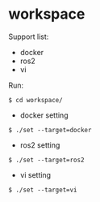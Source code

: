 # workspace

Support list:

- docker
- ros2
- vi

Run:

```
$ cd workspace/
```

- docker setting
```
$ ./set --target=docker
```

- ros2 setting
```
$ ./set --target=ros2
```

- vi setting
```
$ ./set --target=vi
```
